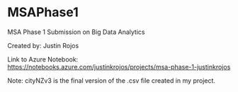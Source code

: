 # MSAPhase1
MSA Phase 1 Submission on Big Data Analytics

Created by: Justin Rojos

Link to Azure Notebook: https://notebooks.azure.com/justinkrojos/projects/msa-phase-1-justinkrojos

Note: cityNZv3 is the final version of the .csv file created in my project.
